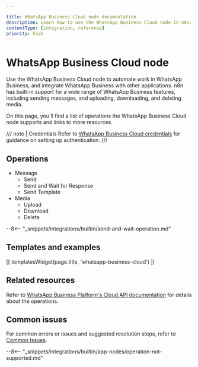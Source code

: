```yaml
---

title: WhatsApp Business Cloud node documentation
description: Learn how to use the WhatsApp Business Cloud node in n8n. Follow technical documentation to integrate WhatsApp Business Cloud node into your workflows.
contentType: [integration, reference]
priority: high
---
```


# WhatsApp Business Cloud node

Use the WhatsApp Business Cloud node to automate work in WhatsApp Business, and integrate WhatsApp Business with other applications. n8n has built-in support for a wide range of WhatsApp Business features, including sending messages, and uploading, downloading, and deleting media. 

On this page, you'll find a list of operations the WhatsApp Business Cloud node supports and links to more resources.

/// note | Credentials
Refer to [WhatsApp Business Cloud credentials](/integrations/builtin/credentials/whatsapp.md) for guidance on setting up authentication. 
///

## Operations

* Message
	* Send
	* Send and Wait for Response
	* Send Template
* Media
	* Upload
	* Download
	* Delete

--8<-- "_snippets/integrations/builtin/send-and-wait-operation.md"

## Templates and examples

<!-- see https://www.notion.so/n8n/Pull-in-templates-for-the-integrations-pages-37c716837b804d30a33b47475f6e3780 -->
[[ templatesWidget(page.title, 'whatsapp-business-cloud') ]]

## Related resources

Refer to [WhatsApp Business Platform's Cloud API documentation](https://developers.facebook.com/docs/whatsapp/cloud-api) for details about the operations.

## Common issues

For common errors or issues and suggested resolution steps, refer to [Common Issues](/integrations/builtin/app-nodes/n8n-nodes-base.whatsapp/common-issues.md).

--8<-- "_snippets/integrations/builtin/app-nodes/operation-not-supported.md"
